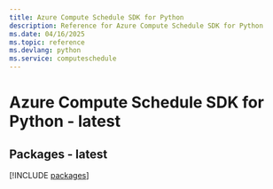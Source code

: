 ```yaml
---
title: Azure Compute Schedule SDK for Python
description: Reference for Azure Compute Schedule SDK for Python
ms.date: 04/16/2025
ms.topic: reference
ms.devlang: python
ms.service: computeschedule
---
```

# Azure Compute Schedule SDK for Python - latest
## Packages - latest
[!INCLUDE [packages](compute-schedule-index.md)]